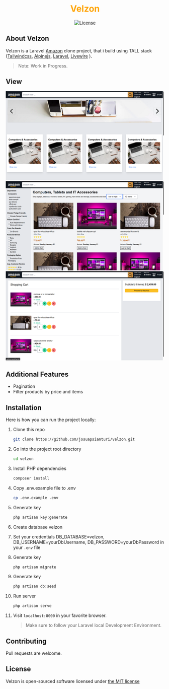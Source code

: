 <h1 align="center" style="color:orange" >Velzon</h1>
<p align="center"><a href="https://packagist.org/packages/cpriego/valet-linux"><img src="https://poser.pugx.org/cpriego/valet-linux/license.svg" alt="License"></a>
</p>

## About Velzon

Velzon is a Laravel [Amazon](https://amazon.com) clone project, that i build using TALL stack ([Tailwindcss](https://tailwindcss.com/), [Alpinejs](https://github.com/alpinejs/alpine/), [Laravel](https://laravel.com/), [Livewire](https://laravel-livewire.com/) ).

> Note: Work in Progress.

## View
![velzon-home](public/assets/images/preview/velzon-home.png)
![velzon-shop](public/assets/images/preview/velzon-shop.png)
![velzon-shop](public/assets/images/preview/velzon-checkout.png)

## Additional Features
- Pagination
- Filter products by price and items
## Installation
Here is how you can run the project locally:
1. Clone this repo
    ```sh
    git clone https://github.com/josuapsianturi/velzon.git
    ```
1. Go into the project root directory
    ```sh
    cd velzon
    ```
1. Install PHP dependencies 
    ```sh
    composer install
    ```
1. Copy .env.example file to .env 
    ```sh
    cp .env.example .env
    ```
1. Generate key 
    ```sh
    php artisan key:generate
    ```
1. Create database velzon
1. Set your credentials
     DB_DATABASE=velzon, DB_USERNAME=yourDbUsername, DB_PASSWORD=yourDbPassword in your `.env` file
1. Generate key 
    ```sh
    php artisan migrate
    ```
1. Generate key 
    ```sh
    php artisan db:seed
    ```
1. Run server 
    ```sh
    php artisan serve
    ```  
1. Visit `localhost:8000` in your favorite browser.     

    > Make sure to follow your Laravel local Development Environment.

## Contributing
Pull requests are welcome.

## License
Velzon is open-sourced software licensed under [the MIT license](https://choosealicense.com/licenses/mit/)
